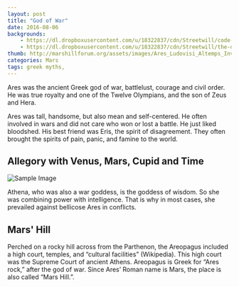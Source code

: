 ```yaml
---
layout: post
title: "God of War"
date: 2016-08-06
backgrounds:
    - https://dl.dropboxusercontent.com/u/18322837/cdn/Streetwill/code-screen.jpg
    - https://dl.dropboxusercontent.com/u/18322837/cdn/Streetwill/the-desk.jpg
thumb: http://marshillforum.org/assets/images/Ares_Ludovisi_Altemps_Inv8602_n4.jpg
categories: Mars 
tags: greek myths,
---
```


Ares was the ancient Greek god of war, battlelust, courage and civil order. He was true royalty and one of the Twelve Olympians, and the son of Zeus and Hera. 

Ares was tall, handsome, but also mean and self-centered. He often involved in wars and did not care who won or lost a battle. He just liked bloodshed. His best friend was Eris, the spirit of disagreement. They often brought the spirits of pain, panic, and famine to the world.

## Allegory with Venus, Mars, Cupid and Time

![Sample Image](http://marshillforum.org/assets/images/ares.jpg)

Athena, who was also a war goddess, is the goddess of wisdom. So she was combining power with intelligence. That is why in most cases, she prevailed against bellicose Ares in conflicts. 

## Mars' Hill
Perched on a rocky hill across from the Parthenon, the Areopagus included a high court, temples, and “cultural facilities” (Wikipedia). This high court was the Supreme Court of ancient Athens. Areopagus is Greek for “Ares rock,” after the god of war. Since Ares’ Roman name is Mars, the place is also called “Mars Hill.”. 

